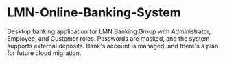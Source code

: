 # LMN-Online-Banking-System
Desktop banking application for LMN Banking Group with Administrator, Employee, and Customer roles. Passwords are masked, and the system supports external deposits. Bank's account is managed, and there's a plan for future cloud migration.
